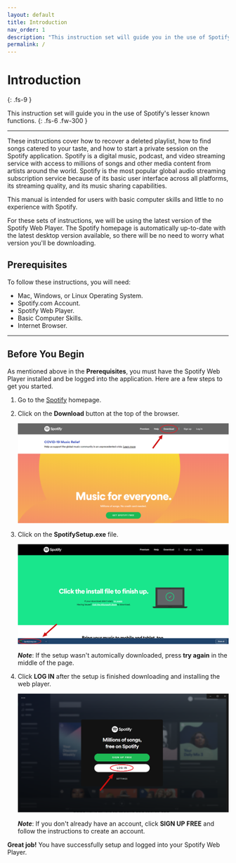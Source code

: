 ```yaml
---
layout: default
title: Introduction
nav_order: 1
description: "This instruction set will guide you in the use of Spotify's lesser known functions."
permalink: /
---
```


# Introduction
{: .fs-9 }

This instruction set will guide you in the use of Spotify's lesser known functions.
{: .fs-6 .fw-300 }

---

These instructions cover how to recover a deleted playlist, how to find songs catered to your taste, and how to start a private session on the Spotify application. Spotify is a digital music, podcast, and video streaming service with access to millions of songs and other media content from artists around the world. Spotify is the most popular global audio streaming subscription service because of its basic user interface across all platforms, its streaming quality, and its music sharing capabilities.

This manual is intended for users with basic computer skills and little to no experience with Spotify.

For these sets of instructions, we will be using the latest version of the Spotify Web Player. The Spotify homepage is automatically up-to-date with the latest desktop version available, so there will be no need to worry what version you'll be downloading. 

## Prerequisites

To follow these instructions, you will need:

* Mac, Windows, or Linux Operating System.
* Spotify.com Account.
* Spotify Web Player.
* Basic Computer Skills.
* Internet Browser.

---

## Before You Begin

As mentioned above in the **Prerequisites**, you must have the Spotify Web Player installed and be logged into the application. Here are a few steps to get you started.

1. Go to the [Spotify](https://www.spotify.com/us/) homepage.

2. Click on the **Download** button at the top of the browser.  

    ![HomePage](assets/images/Spotify_homepage.png?raw=true)

3. Click on the **SpotifySetup.exe** file.  

    ![DownloadPage](assets/images/Downloaded_page.png?raw=true)

    **_Note_**: If the setup wasn't automically downloaded, press **try again** in the middle of the page.

4. Click **LOG IN** after the setup is finished downloading and installing the web player.  

    ![WebPlayerLogIn](assets/images/Spotify_web_player.png?raw=true)

    **_Note_**: If you don't already have an account, click **SIGN UP FREE** and follow the instructions to create an account.

**Great job!** You have successfully setup and logged into your Spotify Web Player.
